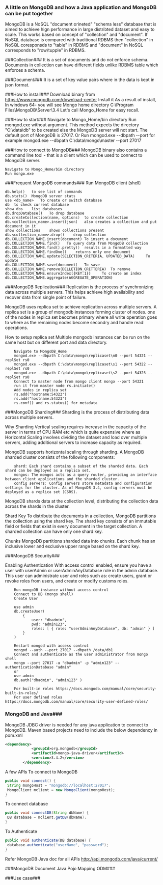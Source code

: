 ### A little on MongoDB and how a Java application and MongoDB can be put together ###

MongoDB is a NoSQL "document orineted" "schema less" database that is aimed to achieve hign performance in large distribted dataset and easy to scale. This works based on concept of "collection" and "document". If NoSQL database is compared with traditional RDBMS then "collection" in NoSQL coresponsds to "table" in RDBMS and "document" in NoSQL corresponds to "row/tupple" in RDBMS.

###Collection###
It is a set of documents and do not enforce schema. Documents in collection can have different fields unlike RDBMS table which enforces a schema.

###Document###
It is a set of key value pairs where in the data is kept in json format.

###How to install###
    Download binary from https://www.mongodb.com/download-center
    Install it
    As a result of install, In windows 64- you will see Mongo home directory C:\Program Files\MongoDB\Server\3.4
    Let's call Mongo_Home for easy recall.

###How to start###
    Navigate to Mongo_Home/bin directory
    Run mongod.exe without argument. This method expects the directory "C:\data\db" to be created else the MongoDB server will not start. The default port of MongoDB is 27017.
    Or
    Run mongod.exe --dbpath <file system path> --port <port number> for example mongod.exe --dbpath C:\data\mongo\master --port 27017
    
###How to connect to MongoDB###
MongoDB binary also contains a command line tool - that is a client which can be used to connect to MongoDB server.
    
    Navigate to Mongo_Home/bin directory
    Run mongo.exe

###Frequent MongoDB commands###
Run MongoDB client (shell)
    
    db.help()   to see list of commands
    db.stats()  MongoDB server stats
    use <db_name>   To create or switch database
    db  to check current database
    show dbs    list databases
    db.dropDatabase()   To drop database
    db.createCollection(name, options)  to create collection
    db.<collection_name>.insert(json)   also creates a collection and put document in it
    show collections    shows collections present
    db.<collection_name>.drop()    drop collection
    db.COLLECTION_NAME.insert(document) To insert a document
    db.COLLECTION_NAME.find()   To query data from MongoDB collection
    db.COLLECTION_NAME.find().pretty()  results in a formatted way
    db.COLLECTION_NAME.findOne()    returns only one document
    db.COLLECTION_NAME.update(SELECTION_CRITERIA, UPDATED_DATA)     To update
    db.COLLECTION_NAME.save(document)   To save
    db.COLLECTION_NAME.remove(DELLETION_CRITTERIA)  To remove
    db.COLLECTION_NAME.ensureIndex({KEY:1})     To create an index
    db.COLLECTION_NAME.aggregate(AGGREGATE_OPERATION)   
    
###MongoDB Replication###
Replication is the process of synchronizing data across multiple servers. This helps achieve high availability and recover data from single point of failure.

MongoDB uses replica set to achieve replication across multiple servers. A replica set is a group of mongodb instances forming cluster of nodes. one of the nodes in replica set beocmes primary where all write operation goes to where as the remaining nodes become secondry and handle read operations.

How to setup replica set
Multiple mongodb instances can be run on the same host but on different port and data directory.

        Navigate to MongoDB_Home
        mongod.exe --dbpath C:\data\mongo\replicaset\m0 --port 54321 --replSet rs0
        mongod.exe --dbpath C:\data\mongo\replicaset\s1 --port 54322 --replSet rs0
        mongod.exe --dbpath C:\data\mongo\replicaset\s2 --port 54323 --replSet rs0
        Connect to master node from mongo client mongo --port 54321
        run it from master node rs.initiate()
        Add nodes in replica set
        rs.add("hostname:54322")
        rs.add("hostname:54323")
        rs.conf() and rs.status() for metadata
        
        
###MongoDB Sharding###
Sharding is the process of distributing data across multiple servers.

Why Sharding
Vertical scaling requires increase in the capacity of the server in terms of CPU RAM etc which is quite expensive where as Horizontal Scaling involves dividing the dataset and load over multiple servers, adding additional servers to increase capacity as required.

MongoDB supports horizontal scaling through sharding.
A MongoDB sharded cluster consists of the following components:

        shard: Each shard contains a subset of the sharded data. Each shard can be deployed as a replica set.
        mongos: The mongos acts as a query router, providing an interface between client applications and the sharded cluster.
        config servers: Config servers store metadata and configuration settings for the cluster. As of MongoDB 3.4, config servers must be deployed as a replica set (CSRS).

MongoDB shards data at the collection level, distributing the collection data across the shards in the cluster. 

Shard Key
To distribute the documents in a collection, MongoDB partitions the collection using the shard key. The shard key consists of an immutable field or fields that exist in every document in the target collection. A sharded collection can have only one shard key.

Chunks
MongoDB partitions sharded data into chunks. Each chunk has an inclusive lower and exclusive upper range based on the shard key.

###MongoDB Security###

Enabling Authentication
With access control enabled, ensure you have a user with userAdmin or userAdminAnyDatabase role in the admin database. This user can administrate user and roles such as: create users, grant or revoke roles from users, and create or modify customs roles.

        Run mongoDB instance without access control
        Connect to DB (mongo shell)
        Create User
      
        use admin
        db.createUser(
            {
                user: "dbadmin",
                pwd: "admin123",
                roles: [ { role: "userAdminAnyDatabase", db: "admin" } ]
            }
        )
       
        Restart mongod with access control
        mongod --auth --port 27017 --dbpath /data/db1
        Connect and authenticate as the user administrator from mongo shell
        mongo --port 27017 -u "dbadmin" -p "admin123" --authenticationDatabase "admin"
        or
        use admin
        db.auth("dbadmin", "admin123" )
        
        For built-in roles https://docs.mongodb.com/manual/core/security-built-in-roles/
        For user defined roles https://docs.mongodb.com/manual/core/security-user-defined-roles/
        
        
    
### MongoDB and Java###
MongoDB JDBC driver is needed for any java application to connect to MongoDB.
Maven based projects need to include the below dependency in pom.xml
```xml
<dependency>
			<groupId>org.mongodb</groupId>
			<artifactId>mongo-java-driver</artifactId>
			<version>3.4.2</version>
		</dependency>
```

A few APIs
To connect to MongoDB
```java
public void connect() {
 String mongoHost = "mongodb://localhost:27017";
 MongoClient mclient = new MongoClient(mongoHost);
}
```
To connect database
```java
public void connectDB(String dbName) {
 DB database = mclient.getDB(dbName);
}
```
To Authenticate
```java
public void authenticate(DB database) {
 database.authenticate("userName", "password");
}
```

Refer MongoDB Java doc for all APIs
http://api.mongodb.com/java/current/


###MongoDB Document Java Pojo Mapping ODM###

###Use case###




